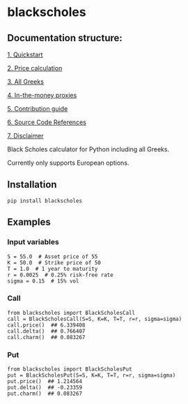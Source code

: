 # blackscholes

## Documentation structure:

[1. Quickstart](https://carlolepelaars.github.io/blackscholes/1.quickstart)

[2. Price calculation](https://carlolepelaars.github.io/blackscholes/2.price)

[3. All Greeks](https://carlolepelaars.github.io/blackscholes/3.the_greeks)

[4. In-the-money proxies](https://carlolepelaars.github.io/blackscholes/4.itm)

[5. Contribution guide](https://carlolepelaars.github.io/blackscholes/5.contributing)

[6. Source Code References](https://carlolepelaars.github.io/blackscholes/6.references)

[7. Disclaimer](https://carlolepelaars.github.io/blackscholes/7.disclaimer)

Black Scholes calculator for Python including all Greeks.

Currently only supports European options.

## Installation

`pip install blackscholes`

## Examples

### Input variables
```python3
S = 55.0  # Asset price of 55
K = 50.0  # Strike price of 50
T = 1.0  # 1 year to maturity
r = 0.0025  # 0.25% risk-free rate
sigma = 0.15  # 15% vol
```

### Call

```python3
from blackscholes import BlackScholesCall
call = BlackScholesCall(S=S, K=K, T=T, r=r, sigma=sigma)
call.price()  ## 6.339408
call.delta()  ## 0.766407
call.charm()  ## 0.083267
```

### Put

```python3
from blackscholes import BlackScholesPut
put = BlackScholesPut(S=S, K=K, T=T, r=r, sigma=sigma)
put.price()  ## 1.214564
put.delta()  ## -0.23359
put.charm()  ## 0.083267
```
